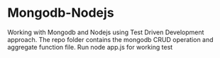 # Mongodb-Nodejs
Working with Mongodb and Nodejs using Test Driven Development approach.
The repo folder contains the mongodb CRUD operation and aggregate function file.
Run node app.js for working test
